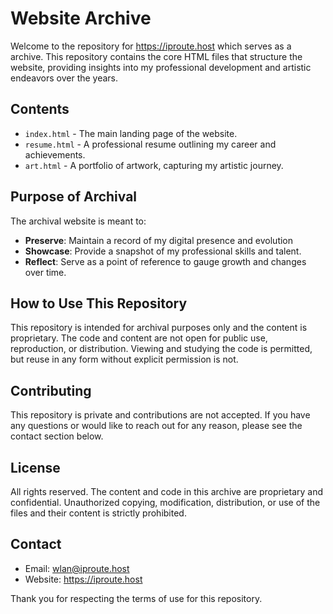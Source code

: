 # Website Archive

Welcome to the repository for https://iproute.host which serves as a archive. This repository contains the core HTML files that structure the website, providing insights into my professional development and artistic endeavors over the years.

## Contents

- `index.html` - The main landing page of the website.
- `resume.html` - A professional resume outlining my career and achievements.
- `art.html` - A portfolio of artwork, capturing my artistic journey.

## Purpose of Archival

The archival website is meant to:

- **Preserve**: Maintain a record of my digital presence and evolution
- **Showcase**: Provide a snapshot of my professional skills and talent.
- **Reflect**: Serve as a point of reference to gauge growth and changes over time.

## How to Use This Repository

This repository is intended for archival purposes only and the content is proprietary. The code and content are not open for public use, reproduction, or distribution. Viewing and studying the code is permitted, but reuse in any form without explicit permission is not.

## Contributing

This repository is private and contributions are not accepted. If you have any questions or would like to reach out for any reason, please see the contact section below.

## License

All rights reserved. The content and code in this archive are proprietary and confidential. Unauthorized copying, modification, distribution, or use of the files and their content is strictly prohibited.

## Contact

- Email: wlan@iproute.host
- Website: https://iproute.host

Thank you for respecting the terms of use for this repository.

